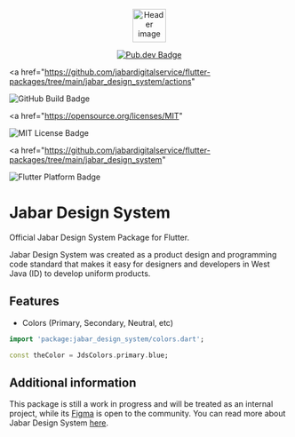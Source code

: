 <!--
This README describes the package. If you publish this package to pub.dev,
this README's contents appear on the landing page for your package.

For information about how to write a good package README, see the guide for
[writing package pages](https://dart.dev/guides/libraries/writing-package-pages).

For general information about developing packages, see the Dart guide for
[creating packages](https://dart.dev/guides/libraries/create-library-packages)
and the Flutter guide for
[developing packages and plugins](https://flutter.dev/developing-packages).
-->

<p align="center">
 <img
 src="https://raw.githubusercontent.com/jabardigitalservice/flutter-packages/tree/main/jabar_design_system/master/assets/header.svg"
 height="60" alt="Header image"
 />
</p>
<p
 align="center"
>
 <a
 href="https://pub.dev/packages/jabar_design_system"
 >
  <img
   src="https://img.shields.io/pub/v/jabar_design_system.svg"
   alt="Pub.dev Badge">
 </a>

 <a
  href="https://github.com/jabardigitalservice/flutter-packages/tree/main/jabar_design_system/actions"
 >
  <img
   src="https://github.com/jabardigitalservice/flutter-packages/tree/main/jabar_design_system/workflows/main/badge.svg"
   alt="GitHub Build Badge">
 </a>

 <a
  href="https://opensource.org/licenses/MIT"
 >
  <img
   src="https://img.shields.io/badge/license-MIT-purple.svg"
   alt="MIT License Badge">
 </a>

 <a
  href="https://github.com/jabardigitalservice/flutter-packages/tree/main/jabar_design_system"
 >
  <img
   src="https://img.shields.io/badge/platform-flutter-ff69b4.svg"
   alt="Flutter Platform Badge">
 </a>
</p>

# Jabar Design System

Official Jabar Design System Package for Flutter.

Jabar Design System was created as a product design and programming code standard that makes it easy
for designers and developers in West Java (ID) to develop uniform products.

## Features

- Colors (Primary, Secondary, Neutral, etc)

```dart
import 'package:jabar_design_system/colors.dart';

const theColor = JdsColors.primary.blue;
```

## Additional information

This package is still a work in progress and will be treated as an internal project, while its [Figma](https://www.figma.com/community/file/999468976994182465) is open to the community. You can read more about Jabar Design System [here](https://digitalservice.jabarprov.go.id/design-system/).
